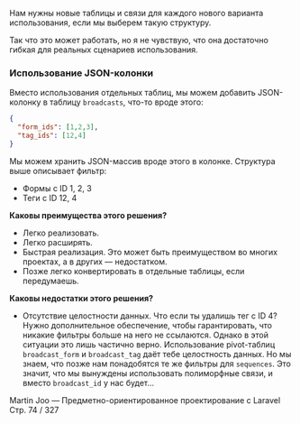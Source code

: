 Нам нужны новые таблицы и связи для каждого нового варианта использования, если мы выберем такую структуру.

Так что это может работать, но я не чувствую, что она достаточно гибкая для реальных сценариев использования.

### Использование JSON-колонки

Вместо использования отдельных таблиц, мы можем добавить JSON-колонку в таблицу `broadcasts`,
что-то вроде этого:

```json
{
  "form_ids": [1,2,3],
  "tag_ids": [12,4]
}
```

Мы можем хранить JSON-массив вроде этого в колонке. Структура выше описывает фильтр:

* Формы с ID 1, 2, 3
* Теги с ID 12, 4


**Каковы преимущества этого решения?**

* Легко реализовать.
* Легко расширять.
* Быстрая реализация. Это может быть преимуществом во многих проектах, а в других — недостатком.
* Позже легко конвертировать в отдельные таблицы, если передумаешь.


**Каковы недостатки этого решения?**

* Отсутствие целостности данных. Что если ты удалишь тег с ID 4?
  Нужно дополнительное обеспечение, чтобы гарантировать, что никакие фильтры больше на него не ссылаются.
  Однако в этой ситуации это лишь частично верно. Использование pivot-таблиц `broadcast_form` и `broadcast_tag`
  даёт тебе целостность данных. Но мы знаем, что позже нам понадобятся те же фильтры для `sequences`.
  Это значит, что мы вынуждены использовать полиморфные связи, и вместо `broadcast_id` у нас будет...

Martin Joo — Предметно-ориентированное проектирование с Laravel
Стр. 74 / 327